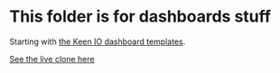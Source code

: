 # This folder is for dashboards stuff

Starting with [the Keen IO dashboard templates](https://keen.github.io/dashboards/).

[See the live clone here](https://paulbradshaw.github.io/jsplay/dashboards/index.html)
